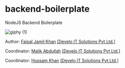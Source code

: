 # backend-boilerplate

NodeJS Backend Boilerplate

![giphy (1)](https://user-images.githubusercontent.com/26728753/154282029-586106e2-5b93-49a6-b4b6-945e57c608aa.gif)

Author: [Faisal Jamil Khan](https://github.com/FaisalJamilOfficial) [[Develo IT Solutions Pvt Ltd.]](https://github.com/develotechnologies)

Coordinator: [Malik Abdullah](https://github.com/abdullah2011-gif) [[Develo IT Solutions Pvt Ltd.]](https://github.com/develotechnologies)

Coordinator: [Hussam Khan](https://github.com/hussamk98) [[Develo IT Solutions Pvt Ltd.]](https://github.com/develotechnologies)
